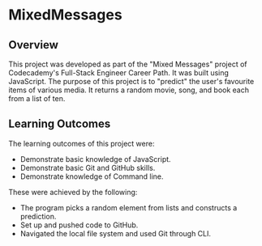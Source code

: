 # MixedMessages
## Overview
This project was developed as part of the "Mixed Messages" project of Codecademy's Full-Stack Engineer Career Path. It was built using JavaScript. The purpose of this project is to "predict" the user's favourite items of various media. It returns a random movie, song, and book each from a list of ten.

## Learning Outcomes
The learning outcomes of this project were:
+ Demonstrate basic knowledge of JavaScript.
+ Demonstrate basic Git and GitHub skills.
+ Demonstrate knowledge of Command line.

These were achieved by the following:
+ The program picks a random element from lists and constructs a prediction.
+ Set up and pushed code to GitHub.
+ Navigated the local file system and used Git through CLI.